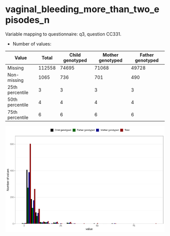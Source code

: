 # vaginal_bleeding_more_than_two_episodes_n
Variable mapping to questionnaire: q3, question CC331.
- Number of values:

| Value | Total | Child genotyped | Mother genotyped | Father genotyped |
| ----- | ----- | --------------- | ---------------- | ---------------- |
| Missing | 112558 | 74695 | 71068 | 49728 |
| Non-missing | 1065 | 736 | 701 | 490 |
| 25th percentile | 3 | 3 | 3 | 3 |
| 50th percentile | 4 | 4 | 4 | 4 |
| 75th percentile | 6 | 6 | 6 | 6 |



![](vaginal_bleeding_more_than_two_episodes_n_n.png)




